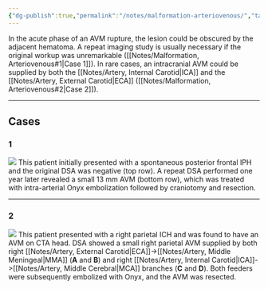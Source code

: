 ```yaml
---
{"dg-publish":true,"permalink":"/notes/malformation-arteriovenous/","tags":["DSA"],"created":"2023-10-11T21:14:56.112-07:00","updated":"2023-12-07T11:28:46.274-08:00"}
---
```



In the acute phase of an AVM rupture, the lesion could be obscured by the adjacent hematoma. A repeat imaging study is usually necessary if the original workup was unremarkable ([[Notes/Malformation, Arteriovenous#1\|Case 1]]). In rare cases, an intracranial AVM could be supplied by both the [[Notes/Artery, Internal Carotid\|ICA]] and the [[Notes/Artery, External Carotid\|ECA]] ([[Notes/Malformation, Arteriovenous#2\|Case 2]]).

---

## Cases

### 1

![](https://i.imgur.com/ETUXDfT.jpg)
This patient initially presented with a spontaneous posterior frontal IPH and the original DSA was negative (top row). A repeat DSA performed one year later revealed a small 13 mm AVM (bottom row), which was treated with intra-arterial Onyx embolization followed by craniotomy and resection.

---

### 2

![](https://i.imgur.com/m5q1kpa.jpg)
This patient presented with a right parietal ICH and was found to have an AVM on CTA head. DSA showed a small right parietal AVM supplied by both right [[Notes/Artery, External Carotid\|ECA]]->[[Notes/Artery, Middle Meningeal\|MMA]] (**A** and **B**) and right [[Notes/Artery, Internal Carotid\|ICA]]->[[Notes/Artery, Middle Cerebral\|MCA]] branches (**C** and **D**). Both feeders were subsequently embolized with Onyx, and the AVM was resected.